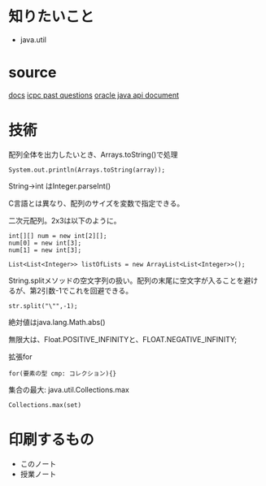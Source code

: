 # 知りたいこと

- java.util

# source

[docs](https://gihyo.jp/article/2022/07/java2022-0701)
[icpc past questions](https://www.cse.kyoto-su.ac.jp/~hiraishi/ICPC/)
[oracle java api document](https://docs.oracle.com/en/java/javase/20/docs/api/index.html)

# 技術

配列全体を出力したいとき、Arrays.toString()で処理
```
System.out.println(Arrays.toString(array));
```

String->int はInteger.parseInt()

C言語とは異なり、配列のサイズを変数で指定できる。


二次元配列。2x3は以下のように。
```
int[][] num = new int[2][];
num[0] = new int[3];
num[1] = new int[3];
```

```
List<List<Integer>> listOfLists = new ArrayList<List<Integer>>();
```

String.splitメソッドの空文字列の扱い。配列の末尾に空文字が入ることを避けるが、第2引数-1でこれを回避できる。
```
str.split("\"",-1);
```

絶対値はjava.lang.Math.abs()

無限大は、Float.POSITIVE_INFINITYと、FLOAT.NEGATIVE_INFINITY;

拡張for
```
for(要素の型 cmp: コレクション){}
```

集合の最大: java.util.Collections.max
```
Collections.max(set)
```
# 印刷するもの

- このノート
- 授業ノート
